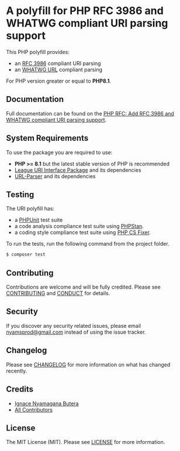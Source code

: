 # A polyfill for PHP RFC 3986 and WHATWG compliant URI parsing support

This PHP polyfill provides:

- an [RFC 3986](https://www.rfc-editor.org/rfc/rfc3986) compliant URI parsing 
- an [WHATWG URL](https://url.spec.whatwg.org/) compliant parsing

For PHP version greater or equal to **PHP8.1**.

Documentation
-------

Full documentation can be found on the [PHP RFC: Add RFC 3986 and WHATWG compliant URI parsing support](https://wiki.php.net/rfc/url_parsing_api).

System Requirements
-------

To use the package you are required to use:

- **PHP >= 8.1** but the latest stable version of PHP is recommended
- [League URI Interface Package](https://github.com/thephpleague/uri-interfaces) and its dependencies
- [URL-Parser](https://github.com/TRowbotham/URL-Parser) and its dependencies

Testing
-------

The URI polyfill has:

- a [PHPUnit](https://phpunit.de) test suite
- a code analysis compliance test suite using [PHPStan](https://github.com/phpstan/phpstan).
- a coding style compliance test suite using [PHP CS Fixer](http://cs.sensiolabs.org/).

To run the tests, run the following command from the project folder.

``` bash
$ composer test
```

Contributing
-------

Contributions are welcome and will be fully credited. Please see [CONTRIBUTING](.github/CONTRIBUTING.md) and [CONDUCT](.github/CODE_OF_CONDUCT.md) for details.

Security
-------

If you discover any security related issues, please email nyamsprod@gmail.com instead of using the issue tracker.

Changelog
-------

Please see [CHANGELOG](CHANGELOG.md) for more information on what has changed recently.

Credits
-------

- [Ignace Nyamagana Butera](https://github.com/nyamsprod)
- [All Contributors](https://github.com/bakame-php/aide-uri/graphs/contributors)

License
-------

The MIT License (MIT). Please see [LICENSE](LICENSE) for more information.
